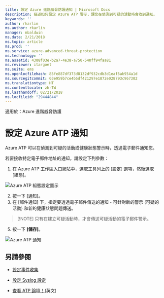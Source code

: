 ```yaml
---
title: 設定 Azure 進階威脅防護通知 | Microsoft Docs
description: 描述如何設定 Azure ATP 警示，讓您在偵測到可疑的活動時會收到通知。
keywords: ''
author: rkarlin
ms.author: rkarlin
manager: mbaldwin
ms.date: 2/21/2018
ms.topic: article
ms.prod: ''
ms.service: azure-advanced-threat-protection
ms.technology: ''
ms.assetid: 4308f03e-b2a7-4e38-a750-540ff94faa81
ms.reviewer: itargoet
ms.suite: ems
ms.openlocfilehash: 85fe887df373d8132df932cdb3d1eaf5ab954a1d
ms.sourcegitcommit: 03e959b7ce4b6df421297e1872e028793c967302
ms.translationtype: HT
ms.contentlocale: zh-TW
ms.lasthandoff: 02/21/2018
ms.locfileid: "29444844"
---
```

適用於：Azure 進階威脅防護


# <a name="set-azure-atp-notifications"></a>設定 Azure ATP 通知

Azure ATP 可以在偵測到可疑的活動或健康狀態警示時，透過電子郵件通知您。 

若要接收特定電子郵件地址的通知，請設定下列參數：


1. 在 Azure ATP 工作區入口網站中，選取工具列上的 [設定] 選項，然後選取 [組態]。

![Azure ATP 組態設定圖示](media/atp-config-menu.png)

2. 按一下 [通知]。
3. 在 [郵件通知] 下，指定要透過電子郵件傳送的通知 - 可針對新的警示 (可疑的活動) 和新的健康狀態問題傳送。 
 
 >  [!NOTE]
 >   只有在建立可疑活動時，才會傳送可疑活動的電子郵件警示。

5. 按一下 **[儲存]**。

 ![Azure ATP 通知](media/atp-notifications.png)



## <a name="see-also"></a>另請參閱

- [設定事件收集](configure-event-collection.md)

- [設定 Syslog 設定](setting-syslog.md)
- [查看 ATP 論壇！](https://aka.ms/azureatpcommunity)\(英文\)
